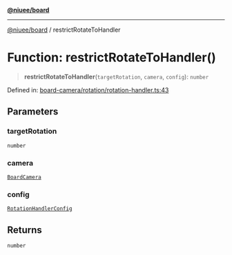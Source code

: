 [**@niuee/board**](../README.md)

***

[@niuee/board](../globals.md) / restrictRotateToHandler

# Function: restrictRotateToHandler()

> **restrictRotateToHandler**(`targetRotation`, `camera`, `config`): `number`

Defined in: [board-camera/rotation/rotation-handler.ts:43](https://github.com/niuee/board/blob/cc09a87e934160adef876c4e11d51fd97e78653d/src/board-camera/rotation/rotation-handler.ts#L43)

## Parameters

### targetRotation

`number`

### camera

[`BoardCamera`](../interfaces/BoardCamera.md)

### config

[`RotationHandlerConfig`](../type-aliases/RotationHandlerConfig.md)

## Returns

`number`
